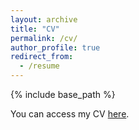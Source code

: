 ```yaml
---
layout: archive
title: "CV"
permalink: /cv/
author_profile: true
redirect_from:
  - /resume
---
```

{% include base_path %}

You can access my CV [here](https://drive.google.com/file/d/1XrCNNE1SxNBr_qMAcv1UJr-c9_1w6bp5/view?usp=sharing).
